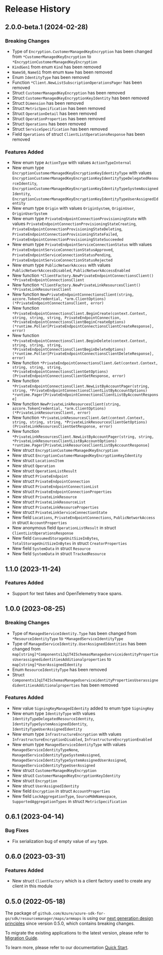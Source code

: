# Release History

## 2.0.0-beta.1 (2024-02-28)
### Breaking Changes

- Type of `Encryption.CustomerManagedKeyEncryption` has been changed from `*CustomerManagedKeyEncryption` to `*EncryptionCustomerManagedKeyEncryption`
- `KindGen1` from enum `Kind` has been removed
- `NameS0`, `NameS1` from enum `Name` has been removed
- Enum `IdentityType` has been removed
- Function `*Client.NewListSubscriptionOperationsPager` has been removed
- Struct `CustomerManagedKeyEncryption` has been removed
- Struct `CustomerManagedKeyEncryptionKeyIdentity` has been removed
- Struct `Dimension` has been removed
- Struct `MetricSpecification` has been removed
- Struct `OperationDetail` has been removed
- Struct `OperationProperties` has been removed
- Struct `Operations` has been removed
- Struct `ServiceSpecification` has been removed
- Field `Operations` of struct `ClientListOperationsResponse` has been removed

### Features Added

- New enum type `ActionType` with values `ActionTypeInternal`
- New enum type `EncryptionCustomerManagedKeyEncryptionKeyIdentityType` with values `EncryptionCustomerManagedKeyEncryptionKeyIdentityTypeDelegatedResourceIdentity`, `EncryptionCustomerManagedKeyEncryptionKeyIdentityTypeSystemAssignedIdentity`, `EncryptionCustomerManagedKeyEncryptionKeyIdentityTypeUserAssignedIdentity`
- New enum type `Origin` with values `OriginSystem`, `OriginUser`, `OriginUserSystem`
- New enum type `PrivateEndpointConnectionProvisioningState` with values `PrivateEndpointConnectionProvisioningStateCreating`, `PrivateEndpointConnectionProvisioningStateDeleting`, `PrivateEndpointConnectionProvisioningStateFailed`, `PrivateEndpointConnectionProvisioningStateSucceeded`
- New enum type `PrivateEndpointServiceConnectionStatus` with values `PrivateEndpointServiceConnectionStatusApproved`, `PrivateEndpointServiceConnectionStatusPending`, `PrivateEndpointServiceConnectionStatusRejected`
- New enum type `PublicNetworkAccess` with values `PublicNetworkAccessDisabled`, `PublicNetworkAccessEnabled`
- New function `*ClientFactory.NewPrivateEndpointConnectionsClient() *PrivateEndpointConnectionsClient`
- New function `*ClientFactory.NewPrivateLinkResourcesClient() *PrivateLinkResourcesClient`
- New function `NewPrivateEndpointConnectionsClient(string, azcore.TokenCredential, *arm.ClientOptions) (*PrivateEndpointConnectionsClient, error)`
- New function `*PrivateEndpointConnectionsClient.BeginCreate(context.Context, string, string, string, PrivateEndpointConnection, *PrivateEndpointConnectionsClientBeginCreateOptions) (*runtime.Poller[PrivateEndpointConnectionsClientCreateResponse], error)`
- New function `*PrivateEndpointConnectionsClient.BeginDelete(context.Context, string, string, string, *PrivateEndpointConnectionsClientBeginDeleteOptions) (*runtime.Poller[PrivateEndpointConnectionsClientDeleteResponse], error)`
- New function `*PrivateEndpointConnectionsClient.Get(context.Context, string, string, string, *PrivateEndpointConnectionsClientGetOptions) (PrivateEndpointConnectionsClientGetResponse, error)`
- New function `*PrivateEndpointConnectionsClient.NewListByAccountPager(string, string, *PrivateEndpointConnectionsClientListByAccountOptions) *runtime.Pager[PrivateEndpointConnectionsClientListByAccountResponse]`
- New function `NewPrivateLinkResourcesClient(string, azcore.TokenCredential, *arm.ClientOptions) (*PrivateLinkResourcesClient, error)`
- New function `*PrivateLinkResourcesClient.Get(context.Context, string, string, string, *PrivateLinkResourcesClientGetOptions) (PrivateLinkResourcesClientGetResponse, error)`
- New function `*PrivateLinkResourcesClient.NewListByAccountPager(string, string, *PrivateLinkResourcesClientListByAccountOptions) *runtime.Pager[PrivateLinkResourcesClientListByAccountResponse]`
- New struct `EncryptionCustomerManagedKeyEncryption`
- New struct `EncryptionCustomerManagedKeyEncryptionKeyIdentity`
- New struct `LocationsItem`
- New struct `Operation`
- New struct `OperationListResult`
- New struct `PrivateEndpoint`
- New struct `PrivateEndpointConnection`
- New struct `PrivateEndpointConnectionList`
- New struct `PrivateEndpointConnectionProperties`
- New struct `PrivateLinkResource`
- New struct `PrivateLinkResourceList`
- New struct `PrivateLinkResourceProperties`
- New struct `PrivateLinkServiceConnectionState`
- New field `Locations`, `PrivateEndpointConnections`, `PublicNetworkAccess` in struct `AccountProperties`
- New anonymous field `OperationListResult` in struct `ClientListOperationsResponse`
- New field `ConsumedStorageUnitSizeInBytes`, `TotalStorageUnitSizeInBytes` in struct `CreatorProperties`
- New field `SystemData` in struct `Resource`
- New field `SystemData` in struct `TrackedResource`


## 1.1.0 (2023-11-24)
### Features Added

- Support for test fakes and OpenTelemetry trace spans.


## 1.0.0 (2023-08-25)
### Breaking Changes

- Type of `ManagedServiceIdentity.Type` has been changed from `*ResourceIdentityType` to `*ManagedServiceIdentityType`
- Type of `ManagedServiceIdentity.UserAssignedIdentities` has been changed from `map[string]*Components1Jq1T4ISchemasManagedserviceidentityPropertiesUserassignedidentitiesAdditionalproperties` to `map[string]*UserAssignedIdentity`
- Enum `ResourceIdentityType` has been removed
- Struct `Components1Jq1T4ISchemasManagedserviceidentityPropertiesUserassignedidentitiesAdditionalproperties` has been removed

### Features Added

- New value `SigningKeyManagedIdentity` added to enum type `SigningKey`
- New enum type `IdentityType` with values `IdentityTypeDelegatedResourceIdentity`, `IdentityTypeSystemAssignedIdentity`, `IdentityTypeUserAssignedIdentity`
- New enum type `InfrastructureEncryption` with values `InfrastructureEncryptionDisabled`, `InfrastructureEncryptionEnabled`
- New enum type `ManagedServiceIdentityType` with values `ManagedServiceIdentityTypeNone`, `ManagedServiceIdentityTypeSystemAssigned`, `ManagedServiceIdentityTypeSystemAssignedUserAssigned`, `ManagedServiceIdentityTypeUserAssigned`
- New struct `CustomerManagedKeyEncryption`
- New struct `CustomerManagedKeyEncryptionKeyIdentity`
- New struct `Encryption`
- New struct `UserAssignedIdentity`
- New field `Encryption` in struct `AccountProperties`
- New field `LockAggregationType`, `SourceMdmNamespace`, `SupportedAggregationTypes` in struct `MetricSpecification`


## 0.6.1 (2023-04-14)
### Bug Fixes

- Fix serialization bug of empty value of `any` type.


## 0.6.0 (2023-03-31)
### Features Added

- New struct `ClientFactory` which is a client factory used to create any client in this module


## 0.5.0 (2022-05-18)

The package of `github.com/Azure/azure-sdk-for-go/sdk/resourcemanager/maps/armmaps` is using our [next generation design principles](https://azure.github.io/azure-sdk/general_introduction.html) since version 0.5.0, which contains breaking changes.

To migrate the existing applications to the latest version, please refer to [Migration Guide](https://aka.ms/azsdk/go/mgmt/migration).

To learn more, please refer to our documentation [Quick Start](https://aka.ms/azsdk/go/mgmt).